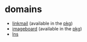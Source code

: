 
# domains

- [linkmail](./docs/guide/index.html#linkmail) (available in the [pkg](./download.html))
- [imageboard](./docs/guide/index.html#imageboard) (available in the [pkg](./download.html))
- [lns](./lns.html)

